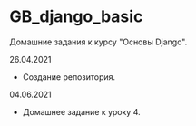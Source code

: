 # GB_django_basic
Домашние задания к курсу "Основы Django".

26.04.2021
+ Создание репозитория.

04.06.2021
+ Домашнее задание к уроку 4.